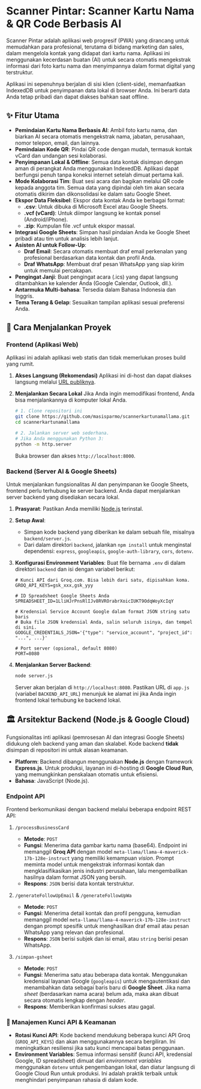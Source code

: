 # Scanner Pintar: Scanner Kartu Nama & QR Code Berbasis AI

Scanner Pintar adalah aplikasi web progresif (PWA) yang dirancang untuk memudahkan para profesional, terutama di bidang marketing dan sales, dalam mengelola kontak yang didapat dari kartu nama. Aplikasi ini menggunakan kecerdasan buatan (AI) untuk secara otomatis mengekstrak informasi dari foto kartu nama dan menyimpannya dalam format digital yang terstruktur.

Aplikasi ini sepenuhnya berjalan di sisi klien (client-side), memanfaatkan IndexedDB untuk penyimpanan data lokal di browser Anda. Ini berarti data Anda tetap pribadi dan dapat diakses bahkan saat offline.

## ✨ Fitur Utama

- **Pemindaian Kartu Nama Berbasis AI**: Ambil foto kartu nama, dan biarkan AI secara otomatis mengekstrak nama, jabatan, perusahaan, nomor telepon, email, dan lainnya.
- **Pemindaian Kode QR**: Pindai QR code dengan mudah, termasuk kontak vCard dan undangan sesi kolaborasi.
- **Penyimpanan Lokal & Offline**: Semua data kontak disimpan dengan aman di perangkat Anda menggunakan IndexedDB. Aplikasi dapat berfungsi penuh tanpa koneksi internet setelah dimuat pertama kali.
- **Mode Kolaborasi Tim**: Buat sesi acara dan bagikan melalui QR code kepada anggota tim. Semua data yang dipindai oleh tim akan secara otomatis dikirim dan dikonsolidasi ke dalam satu Google Sheet.
- **Ekspor Data Fleksibel**: Ekspor data kontak Anda ke berbagai format:
  - **.csv**: Untuk dibuka di Microsoft Excel atau Google Sheets.
  - **.vcf (vCard)**: Untuk diimpor langsung ke kontak ponsel (Android/iPhone).
  - **.zip**: Kumpulan file .vcf untuk ekspor massal.
- **Integrasi Google Sheets**: Simpan hasil pindaian Anda ke Google Sheet pribadi atau tim untuk analisis lebih lanjut.
- **Asisten AI untuk Follow-Up**:
  - **Draf Email**: Secara otomatis membuat draf email perkenalan yang profesional berdasarkan data kontak dan profil Anda.
  - **Draf WhatsApp**: Membuat draf pesan WhatsApp yang siap kirim untuk memulai percakapan.
- **Pengingat Janji**: Buat pengingat acara (.ics) yang dapat langsung ditambahkan ke kalender Anda (Google Calendar, Outlook, dll.).
- **Antarmuka Multi-bahasa**: Tersedia dalam Bahasa Indonesia dan Inggris.
- **Tema Terang & Gelap**: Sesuaikan tampilan aplikasi sesuai preferensi Anda.

## 🚀 Cara Menjalankan Proyek

### Frontend (Aplikasi Web)

Aplikasi ini adalah aplikasi web statis dan tidak memerlukan proses build yang rumit.

1.  **Akses Langsung (Rekomendasi)**
    Aplikasi ini di-host dan dapat diakses langsung melalui [URL publiknya](https://scanner-pintar.isparmo.com/).

2.  **Menjalankan Secara Lokal**
    Jika Anda ingin memodifikasi frontend, Anda bisa menjalankannya di komputer lokal Anda.
    ```bash
    # 1. Clone repositori ini
    git clone https://github.com/masisparmo/scannerkartunamallama.git
    cd scannerkartunamallama

    # 2. Jalankan server web sederhana.
    # Jika Anda menggunakan Python 3:
    python -m http.server
    ```
    Buka browser dan akses `http://localhost:8000`.

### Backend (Server AI & Google Sheets)

Untuk menjalankan fungsionalitas AI dan penyimpanan ke Google Sheets, frontend perlu terhubung ke server backend. Anda dapat menjalankan server backend yang disediakan secara lokal.

1.  **Prasyarat**: Pastikan Anda memiliki [Node.js](https://nodejs.org/) terinstal.

2.  **Setup Awal**:
    - Simpan kode backend yang diberikan ke dalam sebuah file, misalnya `backend/server.js`.
    - Dari dalam direktori `backend`, jalankan `npm install` untuk menginstal dependensi: `express`, `googleapis`, `google-auth-library`, `cors`, `dotenv`.

3.  **Konfigurasi Environment Variables**:
    Buat file bernama `.env` di dalam direktori `backend` dan isi dengan variabel berikut:

    ```env
    # Kunci API dari Groq.com. Bisa lebih dari satu, dipisahkan koma.
    GROQ_API_KEYS=gsk_xxx,gsk_yyy

    # ID Spreadsheet Google Sheets Anda
    SPREADSHEET_ID=1LliHJrPnsRlIJv8RVROrabrXoicIUKT9OdqWoyXcIqY

    # Kredensial Service Account Google dalam format JSON string satu baris
    # Buka file JSON kredensial Anda, salin seluruh isinya, dan tempel di sini.
    GOOGLE_CREDENTIALS_JSON='{"type": "service_account", "project_id": "...", ...}'

    # Port server (opsional, default 8080)
    PORT=8080
    ```

4.  **Menjalankan Server Backend**:
    ```bash
    node server.js
    ```
    Server akan berjalan di `http://localhost:8080`. Pastikan URL di `app.js` (variabel `BACKEND_API_URL`) menunjuk ke alamat ini jika Anda ingin frontend lokal terhubung ke backend lokal.


## 🏛️ Arsitektur Backend (Node.js & Google Cloud)

Fungsionalitas inti aplikasi (pemrosesan AI dan integrasi Google Sheets) didukung oleh backend yang aman dan skalabel. Kode backend **tidak** disimpan di repositori ini untuk alasan keamanan.

-   **Platform**: Backend dibangun menggunakan **Node.js** dengan framework **Express.js**. Untuk produksi, layanan ini di-hosting di **Google Cloud Run**, yang memungkinkan penskalaan otomatis untuk efisiensi.
-   **Bahasa**: JavaScript (Node.js).

### Endpoint API

Frontend berkomunikasi dengan backend melalui beberapa endpoint REST API:

1.  `/processBusinessCard`
    -   **Metode**: `POST`
    -   **Fungsi**: Menerima data gambar kartu nama (base64). Endpoint ini memanggil **Groq API** dengan model `meta-llama/llama-4-maverick-17b-128e-instruct` yang memiliki kemampuan *vision*. Prompt meminta model untuk mengekstrak informasi kontak dan mengklasifikasikan jenis industri perusahaan, lalu mengembalikan hasilnya dalam format JSON yang bersih.
    -   **Respons**: `JSON` berisi data kontak terstruktur.

2.  `/generateFollowUpEmail` & `/generateFollowUpWa`
    -   **Metode**: `POST`
    -   **Fungsi**: Menerima detail kontak dan profil pengguna, kemudian memanggil model `meta-llama/llama-4-maverick-17b-128e-instruct` dengan prompt spesifik untuk menghasilkan draf email atau pesan WhatsApp yang relevan dan profesional.
    -   **Respons**: `JSON` berisi subjek dan isi email, atau `string` berisi pesan WhatsApp.

3.  `/simpan-gsheet`
    -   **Metode**: `POST`
    -   **Fungsi**: Menerima satu atau beberapa data kontak. Menggunakan kredensial layanan Google (`googleapis`) untuk mengautentikasi dan menambahkan data sebagai baris baru di **Google Sheet**. Jika nama *sheet* (berdasarkan nama acara) belum ada, maka akan dibuat secara otomatis lengkap dengan *header*.
    -   **Respons**: Memberikan konfirmasi sukses atau gagal.

### 🔐 Manajemen Kunci API & Keamanan

-   **Rotasi Kunci API**: Kode backend mendukung beberapa kunci API Groq (`GROQ_API_KEYS`) dan akan menggunakannya secara bergiliran. Ini meningkatkan resiliensi jika satu kunci mencapai batas penggunaan.
-   **Environment Variables**: Semua informasi sensitif (kunci API, kredensial Google, ID spreadsheet) dimuat dari *environment variables* menggunakan `dotenv` untuk pengembangan lokal, dan diatur langsung di Google Cloud Run untuk produksi. Ini adalah praktik terbaik untuk menghindari penyimpanan rahasia di dalam kode.
